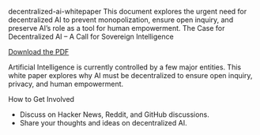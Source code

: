 decentralized-ai-whitepaper
This document explores the urgent need for decentralized AI to prevent monopolization, ensure open inquiry, and preserve AI’s role as a tool for human empowerment.
The Case for Decentralized AI – A Call for Sovereign Intelligence  

[Download the PDF](./Decentralized_AI_White_Paper.pdf)


Artificial Intelligence is currently controlled by a few major entities. This white paper explores why AI must be decentralized to ensure open inquiry, privacy, and human empowerment.

How to Get Involved  
- Discuss on Hacker News, Reddit, and GitHub discussions.
- Share your thoughts and ideas on decentralized AI.  
